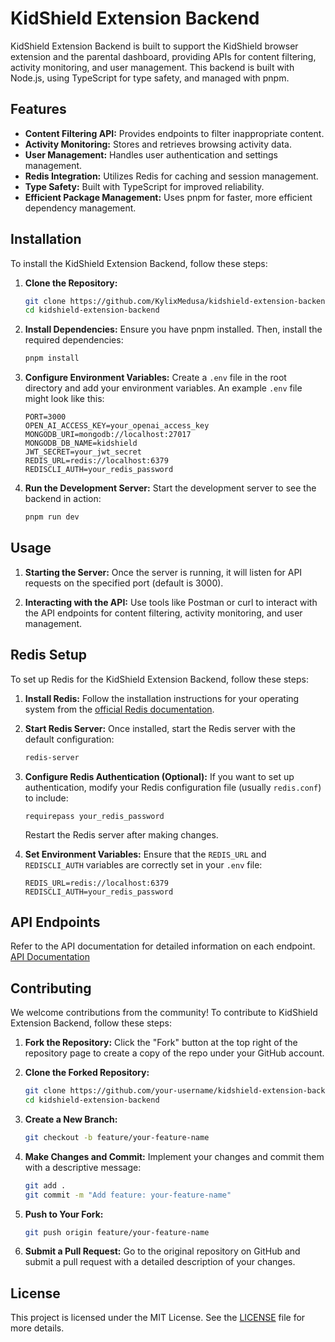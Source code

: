 # KidShield Extension Backend

KidShield Extension Backend is built to support the KidShield browser extension and the parental dashboard, providing APIs for content filtering, activity monitoring, and user management. This backend is built with Node.js, using TypeScript for type safety, and managed with pnpm.

## Features

- **Content Filtering API:** Provides endpoints to filter inappropriate content.
- **Activity Monitoring:** Stores and retrieves browsing activity data.
- **User Management:** Handles user authentication and settings management.
- **Redis Integration:** Utilizes Redis for caching and session management.
- **Type Safety:** Built with TypeScript for improved reliability.
- **Efficient Package Management:** Uses pnpm for faster, more efficient dependency management.

## Installation

To install the KidShield Extension Backend, follow these steps:

1. **Clone the Repository:**
   ```bash
   git clone https://github.com/KylixMedusa/kidshield-extension-backend.git
   cd kidshield-extension-backend
   ```

2. **Install Dependencies:**
   Ensure you have pnpm installed. Then, install the required dependencies:
   ```bash
   pnpm install
   ```

3. **Configure Environment Variables:**
   Create a `.env` file in the root directory and add your environment variables. An example `.env` file might look like this:
   ```plaintext
   PORT=3000
   OPEN_AI_ACCESS_KEY=your_openai_access_key
   MONGODB_URI=mongodb://localhost:27017
   MONGODB_DB_NAME=kidshield
   JWT_SECRET=your_jwt_secret
   REDIS_URL=redis://localhost:6379
   REDISCLI_AUTH=your_redis_password
   ```

4. **Run the Development Server:**
   Start the development server to see the backend in action:
   ```bash
   pnpm run dev
   ```

## Usage

1. **Starting the Server:**
   Once the server is running, it will listen for API requests on the specified port (default is 3000).

2. **Interacting with the API:**
   Use tools like Postman or curl to interact with the API endpoints for content filtering, activity monitoring, and user management.

## Redis Setup

To set up Redis for the KidShield Extension Backend, follow these steps:

1. **Install Redis:**
   Follow the installation instructions for your operating system from the [official Redis documentation](https://redis.io/download).

2. **Start Redis Server:**
   Once installed, start the Redis server with the default configuration:
   ```bash
   redis-server
   ```

3. **Configure Redis Authentication (Optional):**
   If you want to set up authentication, modify your Redis configuration file (usually `redis.conf`) to include:
   ```plaintext
   requirepass your_redis_password
   ```
   Restart the Redis server after making changes.

4. **Set Environment Variables:**
   Ensure that the `REDIS_URL` and `REDISCLI_AUTH` variables are correctly set in your `.env` file:
   ```plaintext
   REDIS_URL=redis://localhost:6379
   REDISCLI_AUTH=your_redis_password
   ```

## API Endpoints

Refer to the API documentation for detailed information on each endpoint.
[API Documentation](KidShield.postman_collection.json)

## Contributing

We welcome contributions from the community! To contribute to KidShield Extension Backend, follow these steps:

1. **Fork the Repository:**
   Click the "Fork" button at the top right of the repository page to create a copy of the repo under your GitHub account.

2. **Clone the Forked Repository:**
   ```bash
   git clone https://github.com/your-username/kidshield-extension-backend.git
   cd kidshield-extension-backend
   ```

3. **Create a New Branch:**
   ```bash
   git checkout -b feature/your-feature-name
   ```

4. **Make Changes and Commit:**
   Implement your changes and commit them with a descriptive message:
   ```bash
   git add .
   git commit -m "Add feature: your-feature-name"
   ```

5. **Push to Your Fork:**
   ```bash
   git push origin feature/your-feature-name
   ```

6. **Submit a Pull Request:**
   Go to the original repository on GitHub and submit a pull request with a detailed description of your changes.

## License

This project is licensed under the MIT License. See the [LICENSE](LICENSE) file for more details.